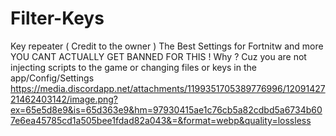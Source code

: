 # Filter-Keys
Key repeater ( Credit to the owner )
     The Best Settings for Fortnitw and more 
     YOU CANT ACTUALLY GET BANNED FOR THIS !
     Why ? Cuz you are not injecting scripts to the game or changing files or keys in the app/Config/Settings
     https://media.discordapp.net/attachments/1199351705389776996/1209142721462403142/image.png?ex=65e5d8e9&is=65d363e9&hm=97930415ae1c76cb5a82cdbd5a6734b607e6ea45785cd1a505bee1fdad82a043&=&format=webp&quality=lossless 
